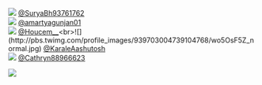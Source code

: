 
 ![](http://pbs.twimg.com/profile_images/1332635963474939904/U7eQ7n28_normal.jpg) [@SuryaBh93761762](https://twitter.com/SuryaBh93761762)<br>![](http://pbs.twimg.com/profile_images/1277930147815907328/Rmm0lnGZ_normal.jpg) [@amartyagunjan01](https://twitter.com/amartyagunjan01)<br>![](http://pbs.twimg.com/profile_images/1433813207064403972/CHt6cQ3d_normal.jpg) [@Houcem__](https://twitter.com/Houcem__)<br>![](http://pbs.twimg.com/profile_images/939703004739104768/wo5OsF5Z_normal.jpg) [@KaraleAashutosh](https://twitter.com/KaraleAashutosh)<br>![](http://pbs.twimg.com/profile_images/1391691331324370944/OA_DGqpC_normal.jpg) [@Cathryn88966623](https://twitter.com/Cathryn88966623)<br> 

![](https://visitor-badge.laobi.icu/badge?page_id=ponder)
